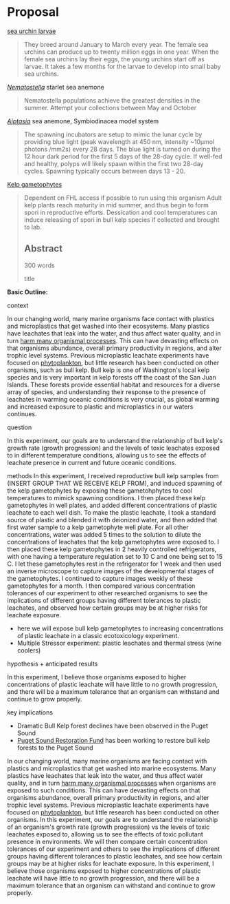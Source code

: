 # Proposal 

[sea urchin larvae](https://oceanchangereuucsb.com/2018/07/25/guide-on-how-to-spawn-and-experiment-on-urchin-larvae/) 

> They breed around January to March every year. The female sea urchins can produce up to twenty million eggs in one year. When the female sea urchins lay their eggs, the young urchins start off as larvae. It takes a few months for the larvae to develop into small baby sea urchins.

[*Nematostella*](https://www.whitney.ufl.edu/media/wwwwhitneyufledu/images/files/Nematostella-laboratory-culture.pdf) starlet sea anemone

> Nematostella populations achieve the greatest densities in the summer. Attempt your collections between May and October

[*Aiptasia*](https://www.protocols.io/view/aiptasia-spawning-and-embryo-larvae-handling-weis-x54v99pmv3eq/v1) sea anemone, Symbiodinacea model system

> The spawning incubators are setup to mimic the lunar cycle by providing blue light (peak wavelength at 450 nm, intensity ~10µmol photons /mm2s) every 28 days. The blue light is turned on during the 12 hour dark period for the first 5 days of the 28-day cycle. If well-fed and healthy, polyps will likely spawn within the first two 28-day cycles. Spawning typically occurs between days 13 - 20.

[Kelp gametophytes](https://www.adfg.alaska.gov/index.cfm?adfg=wildlifenews.view_article&articles_id=949)

> Dependent on FHL access if possible to run using this organism
> Adult kelp plants reach maturity in mid summer, and thus begin to form spori in reproductive efforts. Dessication and cool temperatures can induce releasing of spori in bull kelp species if collected and brought to lab.
>
> ## Abstract
>
> 300 words
>
> title
>
> 

**Basic Outline:** 

context

In our changing world, many marine organisms face contact with plastics and microplastics that get washed into their ecosystems. Many plastics have leachates that leak into the water, and thus affect water quality, and in turn [harm many organismal processes](https://microbiomejournal.biomedcentral.com/articles/10.1186/s40168-022-01369-x). This can have devasting effects on that organisms abundance, overall primary productivity in regions, and alter trophic level systems. Previous microplastic leachate experiments have focused on [ phytoplankton](https://www.nature.com/articles/s42003-019-0410-x), but little research has been conducted on other organisms, such as bull kelp. Bull kelp is one of Washington's local kelp species and is very important in kelp forests off the coast of the San Juan Islands. These forests provide essential habitat and resources for a diverse array of species, and understanding their response to the presence of leachates in warming oceanic conditions is very crucial, as global warming and increased exposure to plastic and microplastics in our waters continues.

question 

In this experiment, our goals are to understand the relationship of bull kelp's growth rate (growth progression) and the levels of toxic leachates exposed to in different temperature conditions, allowing us to see the effects of leachate presence in current and future oceanic conditions.

methods
In this experiment, I received reproductive bull kelp samples from (INSERT GROUP THAT WE RECEIVE KELP FROM), and induced spawning of the kelp gametophytes by exposing these gametohphytes to cool temperatures to mimick spawning conditions. I then placed these kelp gametophytes in well plates, and added different concentrations of plastic leachate to each well dish. To make the plastic leachate, I took a standard source of plastic and blended it with deionized water, and then added that first water sample to a kelp gametophyte well plate. For all other concentrations, water was added 5 times to the solution to dilute the concentrations of leachates that the kelp gametophytes were exposed to. I then placed these kelp gametophytes in 2 heavily controlled refrigerators, with one having a temperature regulation set to 10 C and one being set to 15 C. I let these gametophytes rest in the refrigerator for 1 week and then used an inverse microscope to capture images of the developmental stages of the gametophytes. I continued to capture images weekly of these gametophytes for a month. I then compared various concentration tolerances of our experiment to other researched organisms to see the implications of different groups having different tolerances to plastic leachates, and observed how certain groups may be at higher risks for leachate exposure. 

- here we will expose bull kelp gametophytes to increasing concentrations of plastic leachate in a classic ecotoxicology experiment.
- Multiple Stressor experiment: plastic leachates and thermal stress (wine coolers)

hypothesis + anticipated results

In this experiment, I believe those organisms exposed to higher concentrations of plastic leachate will have little to no growth progression, and there will be a maximum tolerance that an organism can withstand and continue to grow properly.

key implications

- Dramatic Bull Kelp forest declines have been observed in the Puget Sound
- [Puget Sound Restoration Fund](https://restorationfund.org/programs/bullkelp/) has been working to restore bull kelp forests to the Puget Sound

  

In our changing world, many marine organisms are facing contact with plastics and microplastics that get washed into marine ecosystems. Many plastics have leachates that leak into the water, and thus affect water quality, and in turn [harm many organismal processes](https://microbiomejournal.biomedcentral.com/articles/10.1186/s40168-022-01369-x) when organisms are exposed to such conditions. This can have devasting effects on that organisms abundance, overall primary productivity in regions, and alter trophic level systems. Previous microplastic leachate experiments have focused on [ phytoplankton](https://www.nature.com/articles/s42003-019-0410-x), but little research has been conducted on other organisms. In this experiment, our goals are to understand the relationship of an organism's growth rate (growth progression) vs the levels of toxic leachates exposed to, allowing us to see the effects of toxic pollutant presence in environments. We will then compare certain concentration tolerances of our experiment and others to see the implications of different groups having different tolerances to plastic leachates, and see how certain groups may be at higher risks for leachate exposure. In this experiment, I believe those organisms exposed to higher concentrations of plastic leachate will have little to no growth progression, and there will be a maximum tolerance that an organism can withstand and continue to grow properly.
